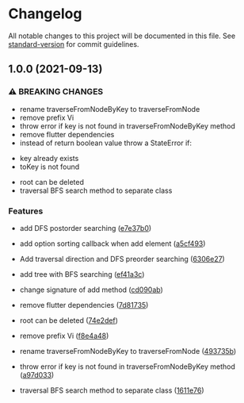# Changelog

All notable changes to this project will be documented in this file. See [standard-version](https://github.com/conventional-changelog/standard-version) for commit guidelines.

## 1.0.0 (2021-09-13)


### ⚠ BREAKING CHANGES

* rename traverseFromNodeByKey to traverseFromNode
* remove prefix Vi
* throw error if key is not found in traverseFromNodeByKey method
* remove flutter dependencies
* instead of return boolean value throw a StateError if:
- key already exists
- toKey is not found
* root can be deleted
* traversal BFS search method to separate class

### Features

* add DFS postorder searching ([e7e37b0](https://github.com/wondertalik/tree_collection/commit/e7e37b00cf2252bc8b80bc9f1486631ec1b6aa7d))
* add option sorting callback when add element ([a5cf493](https://github.com/wondertalik/tree_collection/commit/a5cf493698e2ccb740aff71c0b28b6a1e63e647b))
* Add traversal direction and DFS preorder searching ([6306e27](https://github.com/wondertalik/tree_collection/commit/6306e27bf416deb04dc87cc0472fbd94e1522b63))
* add tree with BFS searching ([ef41a3c](https://github.com/wondertalik/tree_collection/commit/ef41a3cf441ce8de095414abb892463f854580bd))
* change signature of add method ([cd090ab](https://github.com/wondertalik/tree_collection/commit/cd090ab74d2cede000a00e23a9d4abb41e5c39a2))
* remove flutter dependencies ([7d81735](https://github.com/wondertalik/tree_collection/commit/7d8173592fd4af168662c407ca4555c2766fe0f8))
* root can be deleted ([74e2def](https://github.com/wondertalik/tree_collection/commit/74e2defdee5dfc4e37fa7e4ddd7a66e00ee79e55))


* remove prefix Vi ([f8e4a48](https://github.com/wondertalik/tree_collection/commit/f8e4a485d881352217d8f88b6081fc7bc90081a8))
* rename traverseFromNodeByKey to traverseFromNode ([493735b](https://github.com/wondertalik/tree_collection/commit/493735b23cb69c1cb300e92041b3b49039caaf2b))
* throw error if key is not found in traverseFromNodeByKey method ([a97d033](https://github.com/wondertalik/tree_collection/commit/a97d033e4f76f5ec3c61efba0054398ba0ab0107))
* traversal BFS search method to separate class ([1611e76](https://github.com/wondertalik/tree_collection/commit/1611e76c34a2c836c36c20536382ce887a278bcc))
